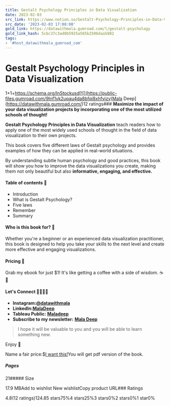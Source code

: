 ```yaml
---
title: Gestalt Psychology Principles in Data Visualization
date: 2023-02-03
src_link: https://www.notion.so/Gestalt-Psychology-Principles-in-Data-Visualization-8b9956d5ab7548d0a836015eb58cb831
src_date: '2023-02-03 17:08:00'
gold_link: https://datawithmala.gumroad.com/l/gestalt-psychology
gold_link_hash: 5cbc37c3ad8b5925a565b2506daa5882
tags:
- '#host_datawithmala_gumroad_com'
---
```


Gestalt Psychology Principles in Data Visualization
===================================================

$1+$1+https://schema.org/InStockusd[![](https://public-files.gumroad.com/9lnf1yk2upau4da8bfqi8xhfvjzy)Mala Deep](https://datawithmala.gumroad.com/)12 ratings### **Maximize the impact of your data visualization projects by incorporating one of the most utilized schools of thought!**

**Gestalt Psychology Principles in Data Visualization** teach readers how to apply one of the most widely used schools of thought in the field of data visualization to their own projects. 

This book covers five different laws of Gestalt psychology and provides examples of how they can be applied in real-world situations. 

By understanding subtle human psychology and good practices, this book will show you how to improve the data visualizations you create, making them not only beautiful but also **informative, engaging, and effective.**

#### **Table of contents 📖**

* Introduction
* What is Gestalt Psychology?
* Five laws
* Remember
* Summary

#### **Who is this book for? 🫵**

Whether you're a beginner or an experienced data visualization practitioner, this book is designed to help you take your skills to the next level and create more effective and engaging visualizations. 

#### **Pricing** 🎁

Grab my ebook for just $1! It's like getting a coffee with a side of wisdom. ☕ 📖

#### **Let's Connect 🫱🏻‍🫲🏽**

* **Instagram:**[**@datawithmala**](http://instagram.com/datawithmala/)
* **LinkedIn:**[**MalaDeep**](http://linkedin.com/in/maladeep/)
* **Tableau Public:** [**Maladeep**](https://public.tableau.com/app/profile/maladeep)
* **Subscribe to my newsletter:** [**Mala Deep**](https://medium.com/@maladeep.upadhaya/subscribe)


> I hope it will be valuable to you and you will be able to learn something new.

Enjoy 🥰

Name a fair price:$[I want this!](https://app.gumroad.com/checkout?product=ayuse&quantity=1)You will get pdf version of the book.

##### Pages

21##### Size

17.9 MBAdd to wishlist New wishlistCopy product URL### Ratings

4.8(12 ratings)124.85 stars75%4 stars25%3 stars0%2 stars0%1 star0%